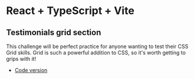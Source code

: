 # React + TypeScript + Vite
## Testimonials grid section
This challenge will be perfect practice for anyone wanting to test their CSS Grid skills. Grid is such a powerful addition to CSS, so it's worth getting to grips with it!

- [Code version](https://github.com/Yonerfy/testimonials-grid-section)
